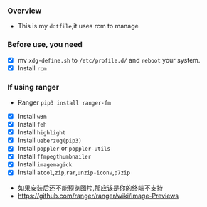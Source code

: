 ### Overview
- This is my `dotfile`,it uses rcm to manage<br/>

### Before use, you need
- [x] mv `xdg-define.sh` to `/etc/profile.d/` and `reboot` your system.
- [x] Install `rcm`

### If using ranger
- Ranger `pip3 install ranger-fm`
- [x] Install `w3m`
- [x] Install `feh`
- [x] Install `highlight`
- [x] Install `ueberzug(pip3)`
- [x] Install `poppler` or `poppler-utils`
- [x] Install `ffmpegthumbnailer`
- [x] Install `imagemagick`
- [x] Install `atool`,`zip`,`rar`,`unzip-iconv`,`p7zip`

- 如果安装后还不能预览图片,那应该是你的终端不支持
- https://github.com/ranger/ranger/wiki/Image-Previews
